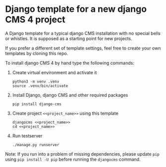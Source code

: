 # Django template for a new django CMS 4 project

A Django template for a typical django CMS installation with no
special bells or whistles. It is supposed as a starting point
for new projects.

If you prefer a different set of template settings, feel free to
create your own templates by cloning this repo.

To install django CMS 4 by hand type the following commands:

1. Create virtual environment and activate it

   ```
   python3 -m venv .venv
   source .venv/bin/activate
   ```

2. Install Django, django CMS and other required packages

   ```
   pip install django-cms
   ```

3. Create project `<<project_name>>` using this template

   ```
   djangocms <<project_name>>
   cd <<project_name>>
   ```

4. Run testserver

   ```
   ./manage.py runserver
   ```

Note: If you run into a problem of missing dependencies, please
update `pip` using `pip install -U pip` before running the
`djangocms` command.
